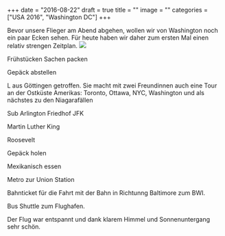+++
date = "2016-08-22"
draft = true
title = ""
image = ""
categories = ["USA 2016", "Washington DC"]
+++

Bevor unsere Flieger am Abend abgehen,
wollen wir von Washington
noch ein paar Ecken sehen.
Für heute haben wir daher zum ersten Mal einen
relativ strengen Zeitplan.
![](/images/2016-08-00_.jpg)

Frühstücken
Sachen packen

Gepäck abstellen

L aus Göttingen getroffen. Sie macht mit zwei Freundinnen auch eine Tour an der Ostküste Amerikas: Toronto, Ottawa, NYC, Washington
und als nächstes zu den Niagarafällen

Sub
Arlington Friedhof
JFK

Martin Luther King

Roosevelt

Gepäck holen

Mexikanisch essen

Metro zur Union Station

Bahnticket für die Fahrt mit der Bahn
in Richtunng Baltimore zum BWI.

Bus Shuttle zum Flughafen.

Der Flug war entspannt und dank
klarem Himmel und Sonnenuntergang sehr schön.
